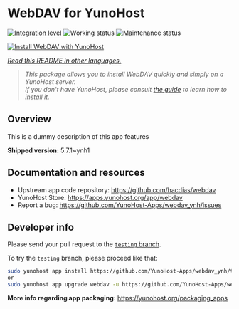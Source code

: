 <!--
N.B.: This README was automatically generated by <https://github.com/YunoHost/apps/tree/master/tools/readme_generator>
It shall NOT be edited by hand.
-->

# WebDAV for YunoHost

[![Integration level](https://apps.yunohost.org/badge/integration/webdav)](https://ci-apps.yunohost.org/ci/apps/webdav/)
![Working status](https://apps.yunohost.org/badge/state/webdav)
![Maintenance status](https://apps.yunohost.org/badge/maintained/webdav)

[![Install WebDAV with YunoHost](https://install-app.yunohost.org/install-with-yunohost.svg)](https://install-app.yunohost.org/?app=webdav)

*[Read this README in other languages.](./ALL_README.md)*

> *This package allows you to install WebDAV quickly and simply on a YunoHost server.*  
> *If you don't have YunoHost, please consult [the guide](https://yunohost.org/install) to learn how to install it.*

## Overview

This is a dummy description of this app features


**Shipped version:** 5.7.1~ynh1
## Documentation and resources

- Upstream app code repository: <https://github.com/hacdias/webdav>
- YunoHost Store: <https://apps.yunohost.org/app/webdav>
- Report a bug: <https://github.com/YunoHost-Apps/webdav_ynh/issues>

## Developer info

Please send your pull request to the [`testing` branch](https://github.com/YunoHost-Apps/webdav_ynh/tree/testing).

To try the `testing` branch, please proceed like that:

```bash
sudo yunohost app install https://github.com/YunoHost-Apps/webdav_ynh/tree/testing --debug
or
sudo yunohost app upgrade webdav -u https://github.com/YunoHost-Apps/webdav_ynh/tree/testing --debug
```

**More info regarding app packaging:** <https://yunohost.org/packaging_apps>
